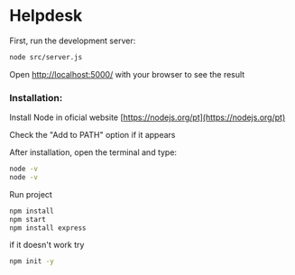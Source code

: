 # Helpdesk

First, run the development server:

```bash
node src/server.js
```

Open [http://localhost:5000/](http://localhost:5000/) with your browser to see the result

### Installation:

Install Node in oficial website [https://nodejs.org/pt](https://nodejs.org/pt)

Check the "Add to PATH" option if it appears

After installation, open the terminal and type:

```bash
node -v
node -v
```

Run project

```bash
npm install
npm start
npm install express
```

if it doesn't work try

```bash
npm init -y
```
